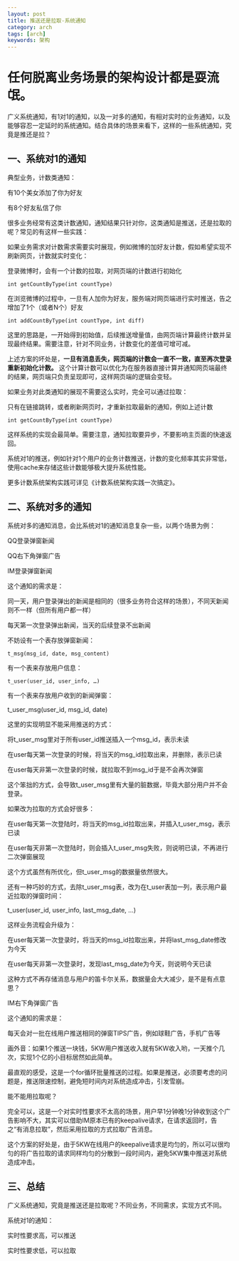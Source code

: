 ```yaml
---
layout: post
title: 推送还是拉取-系统通知
category: arch
tags: [arch]
keywords: 架构
---
```



# 任何脱离业务场景的架构设计都是耍流氓。

 

广义系统通知，有1对1的通知，以及一对多的通知，有相对实时的业务通知，以及能够容忍一定延时的系统通知。结合具体的场景来看下，这样的一些系统通知，究竟是推还是拉？

 

## 一、系统对1的通知

典型业务，计数类通知：

有10个美女添加了你为好友

有8个好友私信了你

很多业务经常有这类计数通知，通知结果只针对你，这类通知是推送，还是拉取的呢？常见的有这样一些实践：

 

如果业务需求对计数需求需要实时展现，例如微博的加好友计数，假如希望实现不刷新网页，计数就实时变化：

登录微博时，会有一个计数的拉取，对网页端的计数进行初始化

    int getCountByType(int countType)

在浏览微博的过程中，一旦有人加你为好友，服务端对网页端进行实时推送，告之增加了1个（或者N个）好友

    int addCountByType(int countType, int diff)

这里的思路是，一开始得到初始值，后续推送增量值，由网页端计算最终计数并呈现最终结果。需要注意，针对不同业务，计数变化的差值可增可减。

 

上述方案的坏处是，**一旦有消息丢失，网页端的计数会一直不一致，直至再次登录重新初始化计数。** 这个计算计数可以优化为在服务器直接计算并通知网页端最终的结果，网页端只负责呈现即可，这样网页端的逻辑会变轻。

 

如果业务对此类通知的展现不需要这么实时，完全可以通过拉取：

只有在链接跳转，或者刷新网页时，才重新拉取最新的通知，例如上述计数

    int getCountByType(int countType)

这样系统的实现会最简单。需要注意，通知拉取要异步，不要影响主页面的快速返回。

 

系统对1的推送，例如针对1个用户的业务计数推送，计数的变化频率其实非常低，使用cache来存储这些计数能够极大提升系统性能。



更多计数系统架构实践可详见《计数系统架构实践一次搞定》。

 

## 二、系统对多的通知

系统对多的通知消息，会比系统对1的通知消息复杂一些，以两个场景为例：

QQ登录弹窗新闻

QQ右下角弹窗广告

 

IM登录弹窗新闻

这个通知的需求是：

同一天，用户登录弹出的新闻是相同的（很多业务符合这样的场景），不同天新闻则不一样（但所有用户都一样）

每天第一次登录弹出新闻，当天的后续登录不出新闻

 

不妨设有一个表存放弹窗新闻：

    t_msg(msg_id, date, msg_content)

有一个表来存放用户信息：

    t_user(user_id, user_info, …)

有一个表来存放用户收到的新闻弹窗：

t_user_msg(user_id, msg_id, date)

 

这里的实现明显不能采用推送的方式：

将t_user_msg里对于所有user_id推送插入一个msg_id，表示未读

在user每天第一次登录的时候，将当天的msg_id拉取出来，并删除，表示已读

在user每天非第一次登录的时候，就拉取不到msg_id于是不会再次弹窗

这个笨拙的方式，会导致t_user_msg里有大量的脏数据，毕竟大部分用户并不会登录。

 

如果改为拉取的方式会好很多：

在user每天第一次登陆时，将当天的msg_id拉取出来，并插入t_user_msg，表示已读

在user每天非第一次登陆时，则会插入t_user_msg失败，则说明已读，不再进行二次弹窗展现

这个方式虽然有所优化，但t_user_msg的数据量依然很大。

 

还有一种巧妙的方式，去除t_user_msg表，改为在t_user表加一列，表示用户最近拉取的弹窗时间：

t_user(user_id, user_info, last_msg_date, …)

这样业务流程会升级为：

在user每天第一次登录时，将当天的msg_id拉取出来，并将last_msg_date修改为今天

在user每天非第一次登录时，发现last_msg_date为今天，则说明今天已读

这种方式不再存储消息与用户的笛卡尔关系，数据量会大大减少，是不是有点意思？

 

IM右下角弹窗广告

这个通知的需求是：

每天会对一批在线用户推送相同的弹窗TIPS广告，例如球鞋广告，手机广告等

画外音：如果1个推送一块钱，5KW用户推送收入就有5KW收入哟，一天推个几次，实现1个亿的小目标居然如此简单。

 

最直观的感受，这是一个for循环批量推送的过程。如果是推送，必须要考虑的问题是，推送限速控制，避免短时间内对系统造成冲击，引发雪崩。

 

能不能用拉取呢？

完全可以，这是一个对实时性要求不太高的场景，用户早1分钟晚1分钟收到这个广告影响不大，其实可以借助IM原本已有的keepalive请求，在请求返回时，告之“有消息拉取”，然后采用拉取的方式拉取广告消息。



这个方案的好处是，由于5KW在线用户的keepalive请求是均匀的，所以可以很均匀的将广告拉取的请求同样均匀的分散到一段时间内，避免5KW集中推送对系统造成冲击。

 

## 三、总结

广义系统通知，究竟是推送还是拉取呢？不同业务，不同需求，实现方式不同。

系统对1的通知：

实时性要求高，可以推送

实时性要求低，可以拉取

 

